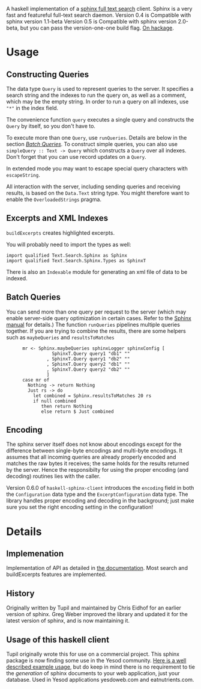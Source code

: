 A haskell implementation of a [sphinx full text search](http://sphinxsearch.com) client.
Sphinx is a very fast and featureful full-text search daemon.
Version 0.4 is Compatible with sphinx version 1.1-beta
Version 0.5 is Compatible with sphinx version 2.0-beta, but you can pass the version-one-one build flag.
[On hackage](http://hackage.haskell.org/package/sphinx).

# Usage

## Constructing Queries

The data type `Query` is used to represent queries to the server. It specifies
a search string and the indexes to run the query on, as well as a comment,
which may be the empty string. In order to run a query on all indexes, use
`"*"` in the index field.

The convenience function `query` executes a single query and constructs the
`Query` by itself, so you don't have to.

To execute more than one `Query`, use `runQueries`. Details are below in the
section [*Batch Queries*](#batch-queries). To construct simple queries, you can
also use `simpleQuery :: Text -> Query` which constructs a `Query` over all
indexes. Don't forget that you can use record updates on a `Query`.

In extended mode you may want to escape special query characters with `escapeString`.

All interaction with the server, including sending queries and receiving
results, is based on the `Data.Text` string type. You might therefore want to
enable the `OverloadedStrings` pragma.

## Excerpts and XML Indexes

`buildExcerpts` creates highlighted excerpts.

You will probably need to import the types as well:

    import qualified Text.Search.Sphinx as Sphinx
    import qualified Text.Search.Sphinx.Types as SphinxT

There is also an `Indexable` module for generating an xml file of data to be indexed.

## Batch Queries

You can send more than one query per request to the server (which may enable
server-side query optimization in certain cases. Refer to the
[Sphinx manual](http://sphinxsearch.com/docs/2.0.4/api-func-addquery.html)
for details.) The function `runQueries` pipelines multiple queries together. If you
are trying to combine the results, there are some helpers such as
`maybeQueries` and `resultsToMatches`

~~~~~~ {.haskell}
      mr <- Sphinx.maybeQueries sphinxLogger sphinxConfig [
                 SphinxT.Query query1 "db1" ""
               , SphinxT.Query query1 "db2" ""
               , SphinxT.Query query2 "db1" ""
               , SphinxT.Query query2 "db2" ""
               ]
      case mr of
        Nothing -> return Nothing
        Just rs -> do
          let combined = Sphinx.resultsToMatches 20 rs
          if null combined
             then return Nothing
             else return $ Just combined
~~~~~~

## Encoding

The sphinx server itself does not know about encodings except for the
difference between single-byte encodings and multi-byte encodings. It assumes
that all incoming queries are already properly encoded and matches the raw
bytes it receives; the same holds for the results returned by the server. Hence
the responsibilty for using the proper encoding (and decoding) routines lies
with the caller.

Version 0.6.0 of `haskell-sphinx-client` introduces the `encoding` field in
both the `Configuration` data type and the `ExcerptConfiguration` data type.
The library handles proper encoding and decoding in the background; just
make sure you set the right encoding setting in the configuration!

Details
=======

Implemenation
-------------
Implementation of API as detailed in [the documentation](http://sphinxsearch.com/docs/manual-1.10.html).
Most search and buildExcerpts features are implemented.

History
-------
Originally written by Tupil and maintained by Chris Eidhof for an earlier version of sphinx.
Greg Weber improved the library and updated it for the latest version of sphinx, and is now maintaining it.

Usage of this haskell client
----------------------------
Tupil originally wrote this for use on a commercial project.
This sphinx package is now finding some use in the Yesod community. [Here is a well described example usage](http://www.yesodweb.com/book/sphinx), but do keep in mind there is no requirement to tie the *generation* of sphinx documents to your web application, just your database. Used in Yesod applications yesdoweb.com and eatnutrients.com.

